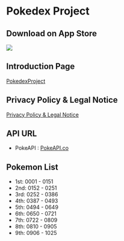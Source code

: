 # Pokedex Project

## Download on App Store
<a href="https://apps.apple.com/us/app/pokedexproject/id6499054516" target="_blank"><img src="https://developer.apple.com/assets/elements/badges/download-on-the-app-store.svg"></a>

## Introduction Page
[PokedexProject](https://minyoungyoo.com/apps/pokedexproject/)

## Privacy Policy & Legal Notice
[Privacy Policy & Legal Notice](https://minyoungyoo.com/apps/pokedexproject/privacypolicy.html)

## API URL
- PokeAPI : [PokeAPI.co](https://pokeapi.co)

## Pokemon List
- 1st: 0001 - 0151
- 2nd: 0152 - 0251
- 3rd: 0252 - 0386
- 4th: 0387 - 0493
- 5th: 0494 - 0649
- 6th: 0650 - 0721
- 7th: 0722 - 0809
- 8th: 0810 - 0905
- 9th: 0906 - 1025
